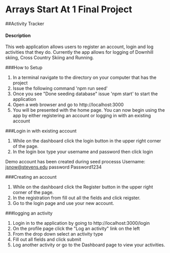# Arrays Start At 1 Final Project
##Activity Tracker
#### Description
This web application allows users to register an account, login and 
log activities that they do. Currently the app allows for logging of Downhill skiing, Cross Country Skiing
and Running. 

###How to Setup
1. In a terminal navigate to the directory on your computer that has the project
2. Issue the following command 'npm run seed'
3. Once you see "Done seeding database" issue 'npm start' to start the application
4. Open a web browser and go to http://localhost:3000
5. You will be presented with the home page. You can now begin using the app
 by either registering an account or logging in with an existing account
 
 
 ###Login in with existing account
 1. While on the dashboard click the login button in the upper right corner of the page. 
 2. In the login box type your username and password then click login
 
 Demo account has been created during seed processs
 Username: jsnow@stevens.edu
 password Password1234
 
 ###Creating an account
  1. While on the dashboard click the Register button in the upper right corner of the page. 
  2. In the registration from fill out all the fields and click reigster.
  3. Go to the login page and use your new account. 
  
  ###logging an activity
  1. Login in to the application by going to http://localhost:3000/login
  2. On the profile page click the "Log an activity" link on the left
  3. From the drop down select an activity type
  4. Fill out all fields and click submit
  5. Log another activity or go to the Dashboard page to view your activities. 

